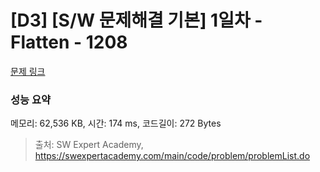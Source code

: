 # [D3] [S/W 문제해결 기본] 1일차 - Flatten - 1208 

[문제 링크](https://swexpertacademy.com/main/code/problem/problemDetail.do?contestProbId=AV139KOaABgCFAYh) 

### 성능 요약

메모리: 62,536 KB, 시간: 174 ms, 코드길이: 272 Bytes



> 출처: SW Expert Academy, https://swexpertacademy.com/main/code/problem/problemList.do